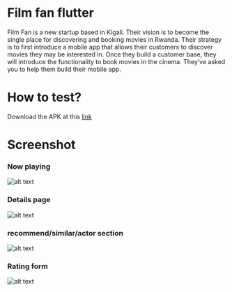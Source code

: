 # Film fan flutter

Film Fan is a new startup based in Kigali. Their vision is to become the single place for discovering and booking movies in Rwanda. Their strategy is to first introduce a mobile app that allows their customers to discover movies they may be interested in. Once they build a customer base, they will introduce the functionality to book movies in the cinema. They’ve asked you to help them build their mobile app.

# How to test?

Download the APK at this [link](app.apk)

# Screenshot

### Now playing

![alt text](screenshot/now_playing.jpg)

### Details page

![alt text](screenshot/details.jpg)

### recommend/similar/actor section

![alt text](screenshot/recommended.jpg)

### Rating form

![alt text](screenshot/rating.jpg)
